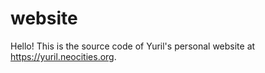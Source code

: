 # website
Hello! This is the source code of Yuril's personal website at https://yuril.neocities.org.
